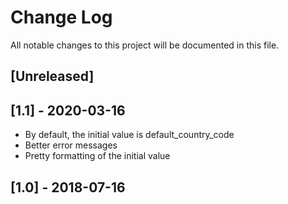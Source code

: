 # Change Log
All notable changes to this project will be documented in this file.

## [Unreleased]

## [1.1] - 2020-03-16

- By default, the initial value is default_country_code
- Better error messages
- Pretty formatting of the initial value

## [1.0] - 2018-07-16
